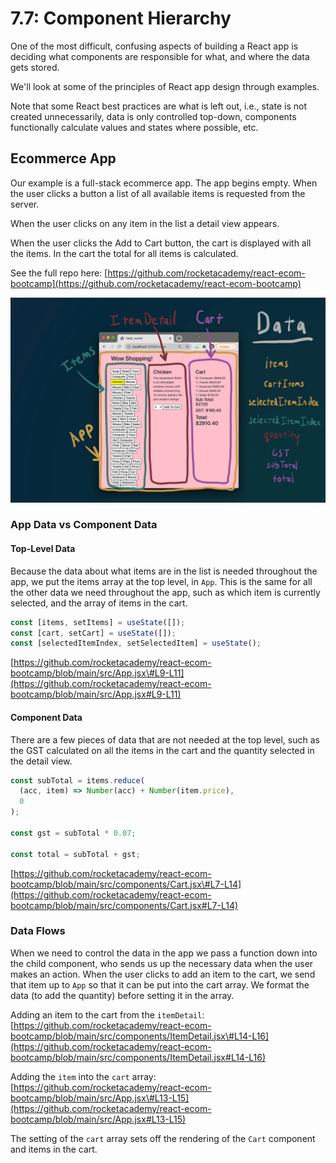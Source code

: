 # 7.7: Component Hierarchy

One of the most difficult, confusing aspects of building a React app is deciding what components are responsible for what, and where the data gets stored.

We'll look at some of the principles of React app design through examples.

Note that some React best practices are what is left out, i.e., state is not created unnecessarily, data is only controlled top-down, components functionally calculate values and states where possible, etc.

## Ecommerce App

Our example is a full-stack ecommerce app. The app begins empty. When the user clicks a button a list of all available items is requested from the server.

When the user clicks on any item in the list a detail view appears.

When the user clicks the Add to Cart button, the cart is displayed with all the items. In the cart the total for all items is calculated.

See the full repo here: [https://github.com/rocketacademy/react-ecom-bootcamp](https://github.com/rocketacademy/react-ecom-bootcamp)

![](../../.gitbook/assets/shopping.jpg)

### App Data vs Component Data

#### Top-Level Data

Because the data about what items are in the list is needed throughout the app, we put the items array at the top level, in `App`. This is the same for all the other data we need throughout the app, such as which item is currently selected, and the array of items in the cart.

```javascript
const [items, setItems] = useState([]);
const [cart, setCart] = useState([]);
const [selectedItemIndex, setSelectedItem] = useState();
```

[https://github.com/rocketacademy/react-ecom-bootcamp/blob/main/src/App.jsx\#L9-L11](https://github.com/rocketacademy/react-ecom-bootcamp/blob/main/src/App.jsx#L9-L11)

#### Component Data

There are a few pieces of data that are not needed at the top level, such as the GST calculated on all the items in the cart and the quantity selected in the detail view.

```javascript
const subTotal = items.reduce(
  (acc, item) => Number(acc) + Number(item.price),
  0
);

const gst = subTotal * 0.07;

const total = subTotal + gst;
```

[https://github.com/rocketacademy/react-ecom-bootcamp/blob/main/src/components/Cart.jsx\#L7-L14](https://github.com/rocketacademy/react-ecom-bootcamp/blob/main/src/components/Cart.jsx#L7-L14)

### Data Flows

When we need to control the data in the app we pass a function down into the child component, who sends us up the necessary data when the user makes an action. When the user clicks to add an item to the cart, we send that item up to `App` so that it can be put into the cart array. We format the data \(to add the quantity\) before setting it in the array.

Adding an item to the cart from the `itemDetail`: [https://github.com/rocketacademy/react-ecom-bootcamp/blob/main/src/components/ItemDetail.jsx\#L14-L16](https://github.com/rocketacademy/react-ecom-bootcamp/blob/main/src/components/ItemDetail.jsx#L14-L16)

Adding the `item` into the `cart` array: [https://github.com/rocketacademy/react-ecom-bootcamp/blob/main/src/App.jsx\#L13-L15](https://github.com/rocketacademy/react-ecom-bootcamp/blob/main/src/App.jsx#L13-L15)

The setting of the `cart` array sets off the rendering of the `Cart` component and items in the cart.
